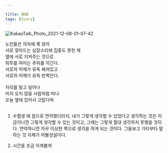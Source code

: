 ```yaml
---

title: 婦婦
tags: [diary]
---
```


![KakaoTalk_Photo_2021-12-08-01-07-42](https://user-images.githubusercontent.com/50545088/145064865-b70cf26b-fddc-4751-988a-dbbb429024f1.jpeg)


노인들은 의자에 푹 앉아<br>
서로 잦아드는 심장소리에 집중도 못한 채<br>
옆에 서로 지켜주는 것으로<br>
외투를 여미는 추위를 이긴다.<br>
서로의 어깨가 유독 헤져있고<br>
서로의 어깨가 유독 반짝인다.<br>
<br>
자리를 털고 일어나<br>
마치 오지 않을 사람처럼 떠나<br>
오늘 옆에 있어서 고맙다며<br>
<br>
1. 수험생 때 참으로 연약했더라지, 내가 그렇게 생각할 수 있었다고 생각하는 것은 지금이니깐 그렇게 생각할 수 있는 것이고, 그때는 그렇게 절대 생각하지 못했을 것이다. 연약하니깐 자꾸 이상한 쪽으로 생각을 하게 되는 것이다. 그들보고 가타부타 말하는 것 자체가 어불성설이다.

2. 시간을 조금 아껴볼까